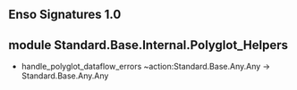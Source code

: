 ## Enso Signatures 1.0
## module Standard.Base.Internal.Polyglot_Helpers
- handle_polyglot_dataflow_errors ~action:Standard.Base.Any.Any -> Standard.Base.Any.Any
